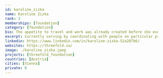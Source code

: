 ```yaml
---
id: karoline_zizka
name: Karoline Zizka
rank: 2
memberships: [foundation]
category: [foundation]
bio: The appetite to travel and work was already created before she even entered the twenty-year mark. Blessed by her parents showing her beautiful places, she did the (hard) work and joined an international catering company serving the Formula 1 races for three years around the globe. During that time she finished her diploma in urban tourism and event management in Vienna, Austria where she was born and raised. Shortly after she moved to Maastricht, NL until the Universe pulled her into the direction of a magical island and provided her with a hotel manager position in Bali, Indonesia. This impacted her life tremendously and her spiritual journey marked its starting point. Besides many challenges of being white, a woman, and in the early twenties in a developing country she managed to find a flow with 38 employees and grow out of her comfort zone. After that came some slow travel until she picked up the pace in the organization of conferences, which let her transition into the tech space. With a unique ‘chain reaction of people’ Karoline found herself lucky enough with an aligned organization like Threefold. Currently, she is serving by coordinating with people on particular projects, always having the most productive and playful outcomes for the Highest Good of all in mind and heart.
excerpt: Currently serving by coordinating with people on particular projects, always having the most productive and playful outcomes for the Highest Good of all in mind and heart.
linkedin: https://www.linkedin.com/in/karoline-zizka-52a287b6/
websites: https://threefold.io/
image: ./karoline_zizka.jpeg
projects: [threefold_foundation]
countries: [Austria]
cities: [Vienna]
private: 0
---
```

